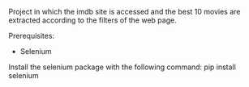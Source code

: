 Project in which the imdb site is accessed and the best 10 movies are extracted according to the filters of the web page.

Prerequisites:
- Selenium

Install the selenium package with the following command: 
pip install selenium
